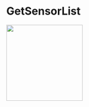 # GetSensorList
<img src="https://user-images.githubusercontent.com/16438786/37988761-ff7781a8-3201-11e8-9233-96e76db3c7f0.png" width=200 >
